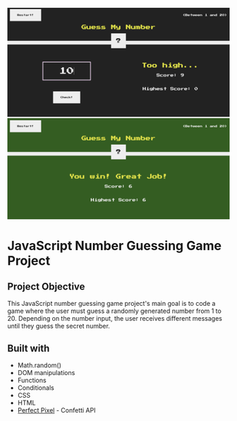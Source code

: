 <img src="https://github.com/catherineisonline/guess-my-number/blob/main/assets/project-preview-1.png?raw=true" ></img>
<img src="https://github.com/catherineisonline/guess-my-number/blob/main/assets/project-preview-2.png?raw=true" ></img>

<h1>JavaScript Number Guessing Game Project</h1>

<h2>Project Objective</h2>
This JavaScript number guessing game project's main goal is to code a game where the user must guess a randomly generated number from 1 to 20.
Depending on the number input, the user receives different messages until they guess the secret number.

## Built with

- Math.random()
- DOM manipulations
- Functions
- Conditionals
- CSS
- HTML
- <a href="https://github.com/catdad/canvas-confetti">Perfect Pixel</a> - Confetti API
